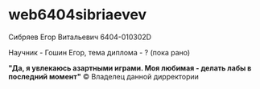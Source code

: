 # web6404sibriaevev
Сибряев Егор Витальевич 6404-010302D

Научник - Гошин Егор, тема диплома - ? (пока рано)

**"Да, я увлекаюсь азартными играми. Моя любимая - делать лабы в последний момент"**  © Владелец данной дирректории
